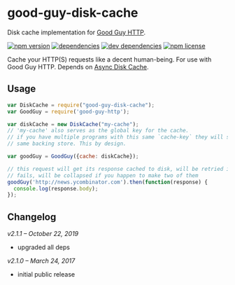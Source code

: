 # good-guy-disk-cache
Disk cache implementation for [Good Guy HTTP][good-guy-http].

[![npm version](https://badge.fury.io/js/good-guy-disk-cache.svg)](https://www.npmjs.com/package/good-guy-disk-cache)
[![dependencies](https://img.shields.io/david/good-guy-disk-cache/good-guy-disk-cache.svg)](https://david-dm.org/good-guy-disk-cache/good-guy-disk-cache)
[![dev dependencies](https://img.shields.io/david/dev/good-guy-disk-cache/good-guy-disk-cache.svg)](https://david-dm.org/good-guy-disk-cache/good-guy-disk-cache?type=dev)
[![npm license](https://img.shields.io/npm/l/good-guy-disk-cache.svg?color=blue)](https://github.com/good-guy-disk-cache/good-guy-disk-cache/blob/master/LICENSE)

Cache your HTTP(S) requests like a decent human-being. For use with Good Guy HTTP. Depends on [Async Disk Cache][async-disk-cache].

## Usage

```js
var DiskCache = require("good-guy-disk-cache");
var GoodGuy = require('good-guy-http');

var diskCache = new DiskCache("my-cache");
// 'my-cache' also serves as the global key for the cache.
// if you have multiple programs with this same `cache-key` they will share the
// same backing store. This by design.

var goodGuy = GoodGuy({cache: diskCache});

// this request will get its response cached to disk, will be retried if it
// fails, will be collapsed if you happen to make two of them
goodGuy('http://news.ycombinator.com').then(function(response) {
  console.log(response.body);
});
```

## Changelog

_v2.1.1 – October 22, 2019_

* upgraded all deps

_v2.1.0 – March 24, 2017_

* initial public release


[good-guy-http]: https://www.npmjs.com/package/good-guy-http
[async-disk-cache]: https://www.npmjs.com/package/async-disk-cache

